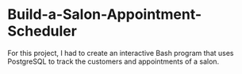 # Build-a-Salon-Appointment-Scheduler
For this project, I had to create an interactive Bash program that uses PostgreSQL to track the customers and appointments of a salon.
